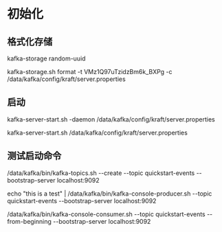 # 初始化


## 格式化存储

kafka-storage random-uuid

kafka-storage.sh format -t VMz1Q97uTzidzBm6k_BXPg -c /data/kafka/config/kraft/server.properties


## 启动

kafka-server-start.sh -daemon /data/kafka/config/kraft/server.properties

kafka-server-start.sh  /data/kafka/config/kraft/server.properties

## 测试启动命令

/data/kafka/bin/kafka-topics.sh --create --topic quickstart-events --bootstrap-server localhost:9092

echo "this is a test" | /data/kafka/bin/kafka-console-producer.sh --topic quickstart-events --bootstrap-server localhost:9092 

/data/kafka/bin/kafka-console-consumer.sh --topic quickstart-events --from-beginning --bootstrap-server localhost:9092


# 





